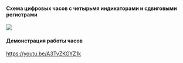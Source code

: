 #### Схема цифровых часов с четырьмя индикаторами и сдвиговыми регистрами
<img src="https://github.com/Libeausta/MSNDC/assets/133878238/9aca9597-1e31-4ff7-b47c-dee4474d4ce2"/>

#### Демонстрация работы часов
https://youtu.be/A3TvZKGYZ1k
